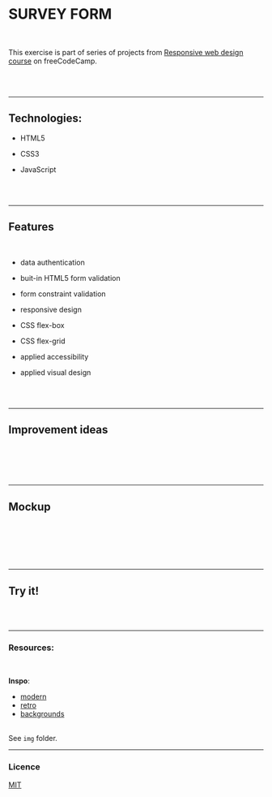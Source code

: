 # SURVEY FORM

<br>

This exercise is part of series of projects from [Responsive web design course](https://www.freecodecamp.org/learn/responsive-web-design/responsive-web-design-projects/build-a-survey-form) on freeCodeCamp.

<br><br>

---

## Technologies:

- HTML5

- CSS3

- JavaScript

<br><br>

---

## Features

<br>

- data authentication
- buit-in HTML5 form validation
- form constraint validation

- responsive design
- CSS flex-box
- CSS flex-grid

- applied accessibility
- applied visual design

<br><br>

---

## Improvement ideas

<br>

<br><br>

---

## Mockup

<br>

![]()

<br><br>

---

## Try it!

<br><br>

---

### Resources:

<br>

**Inspo**:

- [modern](https://www.uidesigndaily.com/posts/studio-form-input-dark-theme-day-1432)
- [retro](https://www.behance.net/gallery/100413829/The-Library-Card-Project?tracking_source=search_projects_recommended%7Cretro%20paper)
- [backgrounds](https://www.behance.net/gallery/11095429/Retro-Backgrounds?tracking_source=search_projects_recommended%7Cretro%20paper)
  <br><br>

See `img` folder.

---

### Licence

[MIT](https://choosealicense.com/licenses/mit/)
